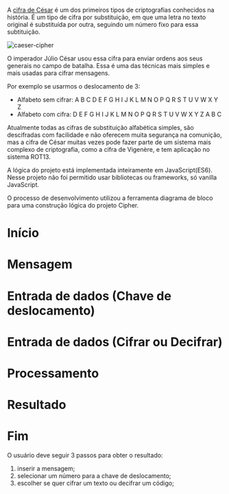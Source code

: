 ﻿A [cifra de César](https://pt.wikipedia.org/wiki/Cifra_de_C%C3%A9sar) é um dos primeiros tipos de criptografias conhecidos na história. É um tipo de cifra por substituição, em que uma letra no texto original é substituída por outra, seguindo um número fixo para essa subtituição.

![caeser-cipher](https://upload.wikimedia.org/wikipedia/commons/thumb/2/2b/Caesar3.svg/2000px-Caesar3.svg.png)

O imperador Júlio César usou essa cifra para enviar ordens aos seus generais no campo de batalha. Essa é uma das técnicas mais simples e mais usadas para cifrar mensagens.

Por exemplo se usarmos o deslocamento de 3:

* Alfabeto sem cifrar: A B C D E F G H I J K L M N O P Q R S T U V W X Y Z
* Alfabeto com cifra:  D E F G H I J K L M N O P Q R S T U V W X Y Z A B C

Atualmente todas as cifras de substituição alfabética simples, são descifradas com facilidade e não oferecem muita segurança na comunição, mas a cifra de César muitas vezes pode fazer parte de um sistema mais complexo de criptografia, como a cifra de Vigenère, e tem aplicação no sistema ROT13.

A lógica do projeto está implementada inteiramente em JavaScript(ES6).
Nesse projeto não foi permitido usar bibliotecas ou frameworks, só
vanilla JavaScript.

O processo de desenvolvimento utilizou a ferramenta diagrama de bloco para uma construção lógica do projeto Cipher.

# Início
# Mensagem
# Entrada de dados (Chave de deslocamento)
# Entrada de dados (Cifrar ou Decifrar)
# Processamento
# Resultado
# Fim


O usuário deve seguir 3 passos para obter o resultado:
1) inserir a mensagem;
2) selecionar um número para a chave de deslocamento;
3) escolher se quer cifrar um texto ou decifrar um código;